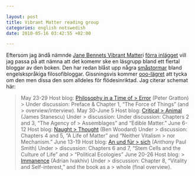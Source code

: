 ```yaml
--- 

layout: post
title: Vibrant Matter reading group 
categories: english notswedish
date: 2010-05-16 03:42:55 +02:00 

---
```


Eftersom jag ändå nämnde [Jane Bennets Vibrant Matter](http://philosophyinatimeoferror.wordpress.com/2010/04/22/vibrant-matters-an-interview-with-jane-bennett/)i [förra inlägget](2010-05-15-internetnoll-i-mexico-del-tva-motorvagen.html) vill jag passa på att nämna att det komemr ske en läsgrupp bland ett flertal bloggar av den boken. Den har redan blåst upp några [småstormar](http://aivakhiv.blog.uvm.edu/2010/05/im_looking_forward_to_graham.html) bland engelskspråkiga filosofibloggar. Gissningsvis kommer [ooo-lägret](http://doctorzamalek2.wordpress.com/2010/05/04/review-of-bennett/) att tycka om den men dissa den som alldeles för flödesinriktad. Jag citerar schemat här:

> May 23-29 Host blog: [Philosophy in a Time of > Error](http://philosophyinatimeoferror.wordpress.com/) (Peter Gratton) > Under discussion: Preface & Chapter 1, “The Force of Things” (and > overview/interview). May 30-June 5 Host blog: [Critical > Animal](http://criticalanimal.blogspot.com/) (James Stanescu) Under > discussion: Under discussion: Chapters 2 and 3, “The Agency of > Assemblages” and “Edible Matter.” June 6-12 Host blog: [Naught > Thought](http://naughtthought.wordpress.com/) (Ben Woodard) Under > discussion: Chapters 4 and 5, “A Life of Matter” and “Neither Vitalism > nor Mechanism.” June 13-19 Host blog: [An und für > sich](http://itself.wordpress.com/) (Anthony Paul Smith) Under > discussion: Chapters 6 and 7, “Stem Cells and the Culture of Life” and > “Political Ecologies” June 20-26 Host blog: > [Immanence](http://aivakhiv.blog.uvm.edu/) (Adrian Ivakhiv) Under > discussion: Chapter 8, “Vitality and Self-interest,” and the book as a > whole (final overview). 